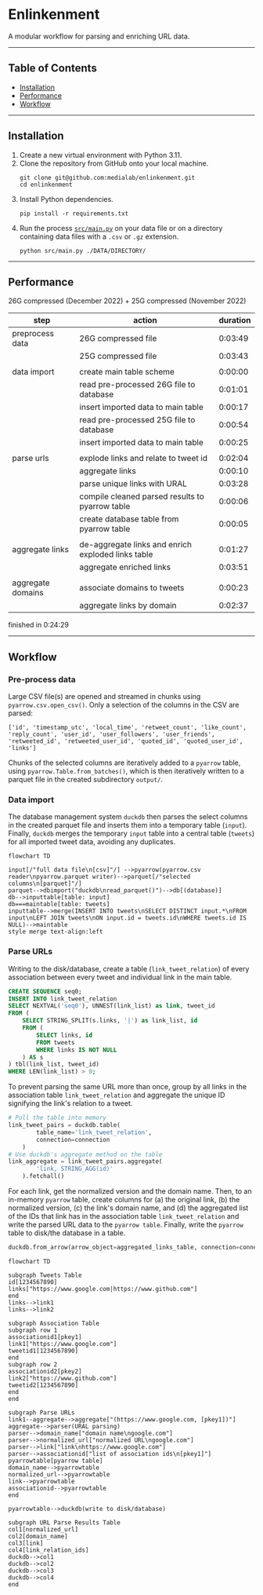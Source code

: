 # Enlinkenment

A modular workflow for parsing and enriching URL data.

---
## Table of Contents
- [Installation](#installation)
- [Performance](#performance)
- [Workflow](#workflow)
---
## Installation
1. Create a new virtual environment with Python 3.11.
1. Clone the repository from GitHub onto your local machine.
    ```shell
    git clone git@github.com:medialab/enlinkenment.git
    cd enlinkenment
    ```
2. Install Python dependencies.
    ```shell
    pip install -r requirements.txt
    ```
3. Run the process [`src/main.py`](src/main.py) on your data file or on a directory containing data files with a `.csv` or `.gz` extension.
    ```shell
    python src/main.py ./DATA/DIRECTORY/
    ```

---
## Performance
26G compressed (December 2022) + 25G compressed (November 2022)

|step|action|duration|
|--|--|--|
|preprocess data|26G compressed file|0:03:49|
||25G compressed file|0:03:43|
|||
|data import|create main table scheme|0:00:00|
||read pre-processed 26G file to database|0:01:01|
||insert imported data to main table|0:00:17|
||read pre-processed 25G file to database|0:00:54|
||insert imported data to main table|0:00:25|
|||
|parse urls|explode links and relate to tweet id|0:02:04|
||aggregate links|0:00:10|
||parse unique links with URAL|0:03:28|
||compile cleaned parsed results to pyarrow table|0:00:06|
||create database table from pyarrow table|0:00:05|
|||
|aggregate links|de-aggregate links and enrich exploded links table|0:01:27|
||aggregate enriched links|0:03:51|
|||
|aggregate domains|associate domains to tweets|0:00:23|
||aggregate links by domain|0:02:37|

finished in 0:24:29

---
## Workflow

### Pre-process data
Large CSV file(s) are opened and streamed in chunks using `pyarrow.csv.open_csv()`. Only a selection of the columns in the CSV are parsed:
```
['id', 'timestamp_utc', 'local_time', 'retweet_count', 'like_count', 'reply_count', 'user_id', 'user_followers', 'user_friends', 'retweeted_id', 'retweeted_user_id', 'quoted_id', 'quoted_user_id', 'links']
```
Chunks of the selected columns are iteratively added to a `pyarrow` table, using `pyarrow.Table.from_batches()`, which is then iteratively written to a parquet file in the created subdirectory `output/`.

### Data import
The database management system `duckdb` then parses the select columns in the created parquet file and inserts them into a temporary table (`input`). Finally, `duckdb` merges the temporary `input` table into a central table (`tweets`) for all imported tweet data, avoiding any duplicates.
```mermaid
flowchart TD

input[/"full data file\n[csv]"/] -->pyarrow(pyarrow.csv reader\npyarrow.parquet writer)-->parquet[/"selected columns\n[parquet]"/]
parquet-->dbimport("duckdb\nread_parquet()")-->db[(database)]
db-->inputtable[table: input]
db===maintable[table: tweets]
inputtable-->merge(INSERT INTO tweets\nSELECT DISTINCT input.*\nFROM input\nLEFT JOIN tweets\nON input.id = tweets.id\nWHERE tweets.id IS NULL)-->maintable
style merge text-align:left
```

### Parse URLs
Writing to the disk/database, create a table (`link_tweet_relation`) of every association between every tweet and individual link in the main table.
```sql
CREATE SEQUENCE seq0;
INSERT INTO link_tweet_relation
SELECT NEXTVAL('seq0'), UNNEST(link_list) as link, tweet_id
FROM (
    SELECT STRING_SPLIT(s.links, '|') as link_list, id
    FROM (
        SELECT links, id
        FROM tweets
        WHERE links IS NOT NULL
    ) AS s
) tbl(link_list, tweet_id)
WHERE LEN(link_list) > 0;
```

To prevent parsing the same URL more than once, group by all links in the association table `link_tweet_relation` and aggregate the unique ID signifying the link's relation to a tweet.
```python
# Pull the table into memory
link_tweet_pairs = duckdb.table(
        table_name='link_tweet_relation',
        connection=connection
    )
# Use duckdb's aggregate method on the table
link_aggregate = link_tweet_pairs.aggregate(
        'link, STRING_AGG(id)'
    ).fetchall()
```

For each link, get the normalized version and the domain name. Then, to an in-memory `pyarrow` table, create columns for (a) the original link, (b) the normalized version, (c) the link's domain name, and (d) the aggregated list of the IDs that link has in the association table `link_tweet_relation` and write the parsed URL data to the `pyarrow table`. Finally, write the `pyarrow` table to disk/the database in a table.

```python
duckdb.from_arrow(arrow_object=aggregated_links_table, connection=connection).create(table_name='url_parse_results')
```

```mermaid
flowchart TD

subgraph Tweets Table
id[1234567890]
links["https://www.google.com|https://www.github.com"]
end
links-->link1
links-->link2

subgraph Association Table
subgraph row 1
associationid1[pkey1]
link1["https://www.google.com"]
tweetid1[1234567890]
end
subgraph row 2
associationid2[pkey2]
link2["https://www.github.com"]
tweetid2[1234567890]
end
end

subgraph Parse URLs
link1--aggregate-->aggregate["(https://www.google.com, [pkey1])"]
aggregate-->parser(URAL parsing)
parser-->domain_name["domain name\ngoogle.com"]
parser-->normalized_url["normalized URL\ngoogle.com"]
parser-->link["link\nhttps://www.google.com"]
parser-->associationid["list of association ids\n[pkey1]"]
pyarrowtable[pyarrow table]
domain_name-->pyarrowtable
normalized_url-->pyarrowtable
link-->pyarrowtable
associationid-->pyarrowtable
end

pyarrowtable-->duckdb(write to disk/database)

subgraph URL Parse Results Table
col1[normalized_url]
col2[domain_name]
col3[link]
col4[link_relation_ids]
duckdb-->col1
duckdb-->col2
duckdb-->col3
duckdb-->col4
end
```